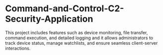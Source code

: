 # Command-and-Control-C2-Security-Application
This project includes features such as device monitoring, file transfer, command execution, and detailed logging and it allows administrators to track device status, manage watchlists, and ensure seamless client-server interactions. 
